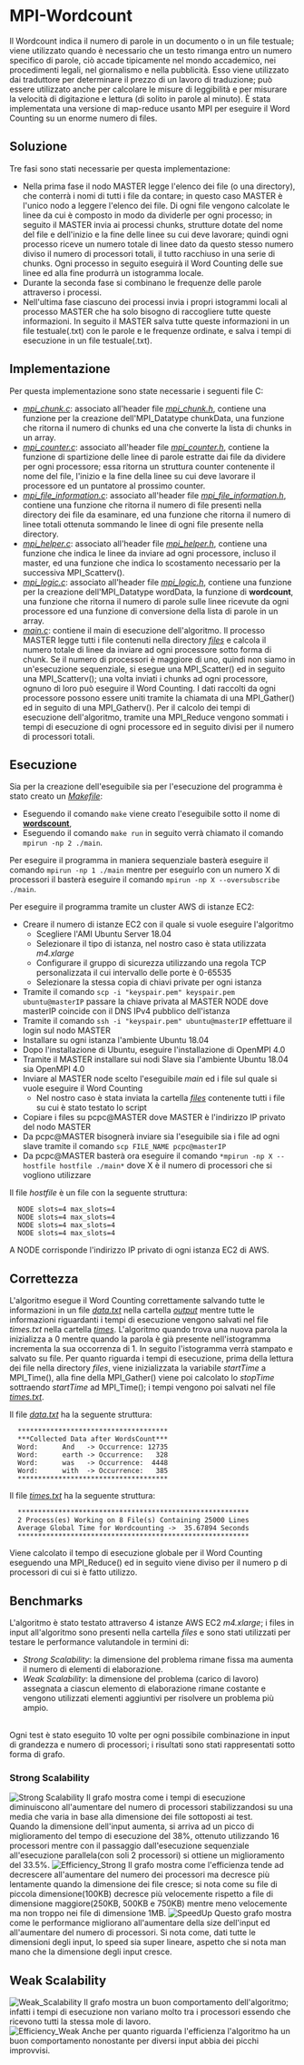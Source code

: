 # MPI-Wordcount
Il Wordcount indica il numero di parole in un documento o in un file testuale; viene utilizzato quando è necessario che un testo rimanga entro un numero specifico di parole, ciò accade tipicamente nel mondo accademico, nei procedimenti legali, nel giornalismo e nella pubblicità. Esso viene utilizzato dai traduttore per determinare il prezzo di un lavoro di traduzione; può essere utilizzato anche per calcolare le misure di leggibilità e per misurare la velocità di digitazione e lettura (di solito in parole al minuto). È stata implementata una versione di map-reduce usanto MPI per eseguire il Word Counting su un enorme numero di files.

## Soluzione
Tre fasi sono stati necessarie per questa implementazione:
- Nella prima fase il nodo MASTER legge l'elenco dei file (o una directory), che conterrà i nomi di tutti i file da contare; in questo caso MASTER è l'unico nodo a leggere l'elenco dei file. Di ogni file vengono calcolate le linee da cui è composto in modo da dividerle per ogni processo; in seguito il MASTER invia ai processi chunks, strutture dotate del nome del file e dell'inizio e la fine delle linee su cui deve lavorare; quindi ogni processo riceve un numero totale di linee dato da questo stesso numero diviso il numero di processori totali, il tutto racchiuso in una serie di chunks. Ogni processo in seguito eseguirà il Word Counting delle sue linee ed alla fine produrrà un istogramma locale.
- Durante la seconda fase si combinano le frequenze delle parole attraverso i processi.
- Nell'ultima fase ciascuno dei processi invia i propri istogrammi locali al processo MASTER che ha solo bisogno di raccogliere tutte queste informazioni. In seguito il MASTER salva tutte queste informazioni in un file testuale(.txt) con le parole e le frequenze ordinate, e salva i tempi di esecuzione in un file testuale(.txt).

## Implementazione
Per questa implementazione sono state necessarie i seguenti file C:
- [*mpi_chunk.c*](https://github.com/Peppen/Wordcount/blob/main/src/mpi_chunk.c): associato all'header file [*mpi_chunk.h*](https://github.com/Peppen/Wordcount/blob/main/include/mpi_chunk.h), contiene una funzione per la creazione dell'MPI_Datatype chunkData, una funzione che ritorna il numero di chunks ed una che converte la lista di chunks in un array.
- [*mpi_counter.c*](https://github.com/Peppen/Wordcount/blob/main/src/mpi_counter.c): associato all'header file [*mpi_counter.h*](https://github.com/Peppen/Wordcount/blob/main/include/mpi_counter.h), contiene la funzione di spartizione delle linee di parole estratte dai file da dividere per ogni processore; essa ritorna un struttura counter contenente il nome del file, l'inizio e la fine della linee su cui deve lavorare il processore ed un puntatore al prossimo counter.
- [*mpi_file_information.c*](https://github.com/Peppen/Wordcount/blob/main/src/mpi_file_information.c): associato all'header file [*mpi_file_information.h*](https://github.com/Peppen/Wordcount/blob/main/include/mpi_file_information.h), contiene una funzione che ritorna il numero di file presenti nella directory dei file da esaminare, ed una funzione che ritorna il numero di linee totali ottenuta sommando le linee di ogni file presente nella directory.
- [*mpi_helper.c*](https://github.com/Peppen/Wordcount/blob/main/src/mpi_helper.c): associato all'header file [*mpi_helper.h*](https://github.com/Peppen/Wordcount/blob/main/include/mpi_helper.h), contiene una funzione che indica le linee da inviare ad ogni processore, incluso il master, ed una funzione che indica lo scostamento necessario per la successiva MPI_Scatterv().
- [*mpi_logic.c*](https://github.com/Peppen/Wordcount/blob/main/src/mpi_logic.c): associato all'header file [*mpi_logic.h*](https://github.com/Peppen/Wordcount/blob/main/include/mpi_logic.h), contiene una funzione per la creazione dell'MPI_Datatype wordData, la funzione di **wordcount**, una funzione che ritorna il numero di parole sulle linee ricevute da ogni processore ed una funzione di conversione della lista di parole in un array. 
- [*main.c*](https://github.com/Peppen/Wordcount/blob/main/src/main.c): contiene il main di esecuzione dell'algoritmo. Il processo MASTER legge tutti i file contenuti nella directory [*files*](https://github.com/Peppen/Wordcount/tree/main/files) e calcola il numero totale di linee da inviare ad ogni processore sotto forma di chunk. Se il numero di processori è maggiore di uno, quindi non siamo in un'esecuzione sequenziale, si esegue una MPI_Scatter() ed in seguito una MPI_Scatterv(); una volta inviati i chunks ad ogni processore, ognuno di loro può eseguire il Word Counting. I dati raccolti da ogni processore possono essere uniti tramite la chiamata di una MPI_Gather() ed in seguito di una MPI_Gatherv(). Per il calcolo dei tempi di esecuzione dell'algoritmo, tramite una MPI_Reduce vengono sommati i tempi di esecuzione di ogni processore ed in seguito divisi per il numero di processori totali.
## Esecuzione
Sia per la creazione dell'eseguibile sia per l'esecuzione del programma è stato creato un [*Makefile*](https://github.com/Peppen/Wordcount/blob/main/src/Makefile):
- Eseguendo il comando `make` viene creato l'eseguibile sotto il nome di [**wordscount**](https://github.com/Peppen/Wordcount/blob/main/src/wordscount),
- Eseguendo il comando `make run` in seguito verrà chiamato il comando `mpirun -np 2 ./main`.

Per eseguire il programma in maniera sequenziale basterà eseguire il comando `mpirun -np 1 ./main` mentre per eseguirlo con un numero X di processori il basterà eseguire il comando `mpirun -np X --oversubscribe ./main`.

Per eseguire il programma tramite un cluster AWS di istanze EC2:
* Creare il numero di istanze EC2 con il quale si vuole eseguire l'algoritmo
  * Scegliere l'AMI Ubuntu Server 18.04 
  * Selezionare il tipo di istanza, nel nostro caso è stata utilizzata *m4.xlarge*
  * Configurare il gruppo di sicurezza utilizzando una regola TCP personalizzata il cui intervallo delle porte è 0-65535
  * Selezionare la stessa copia di chiavi private per ogni istanza
* Tramite il comando `scp -i "keyspair.pem" keyspair.pem ubuntu@masterIP` passare la chiave privata al MASTER NODE dove masterIP coincide con il DNS IPv4 pubblico dell'istanza
* Tramite il comando `ssh -i "keyspair.pem" ubuntu@masterIP` effettuare il login sul nodo MASTER 
* Installare su ogni istanza l'ambiente Ubuntu 18.04
* Dopo l'installazione di Ubuntu, eseguire l'installazione di OpenMPI 4.0
* Tramite il MASTER installare sui nodi Slave sia l'ambiente Ubuntu 18.04 sia OpenMPI 4.0
* Inviare al MASTER node scelto l'eseguibile *main* ed i file sul quale si vuole eseguire il Word Counting
  * Nel nostro caso è stata inviata la cartella [*files*](https://github.com/Peppen/Wordcount/tree/main/files) contenente tutti i file su cui è stato testato lo script
* Copiare i files su pcpc@MASTER dove MASTER è l'indirizzo IP privato del nodo MASTER
* Da pcpc@MASTER bisognerà inviare sia l'eseguibile sia i file ad ogni slave tramite il comando `scp FILE_NAME pcpc@masterIP`
* Da pcpc@MASTER basterà ora eseguire il comando `*mpirun -np X --hostfile hostfile ./main*` dove X è il numero di processori che si vogliono utilizzare

Il file *hostfile* è un file con la seguente struttura:
```
  NODE slots=4 max_slots=4
  NODE slots=4 max_slots=4
  NODE slots=4 max_slots=4
  NODE slots=4 max_slots=4
```
A NODE corrisponde l'indirizzo IP privato di ogni istanza EC2 di AWS.

## Correttezza
L'algoritmo esegue il Word Counting correttamente salvando tutte le informazioni in un file [*data.txt*]((https://github.com/Peppen/Wordcount/blob/main/output/data.txt)) nella cartella [*output*](https://github.com/Peppen/Wordcount/blob/main/output) mentre tutte le informazioni riguardanti i tempi di esecuzione vengono salvati nel file *times.txt* nella cartella [*times*](https://github.com/Peppen/Wordcount/blob/main/times). L'algoritmo quando trova una nuova parola la inizializza a 0 mentre quando la parola è già presente nell'istogramma incrementa la sua occorrenza di 1. In seguito l'istogramma verrà stampato e salvato su file. Per quanto riguarda i tempi di esecuzione, prima della lettura dei file nella directory *files*, viene inizializzata la variabile *startTime* a MPI_Time(), alla fine della MPI_Gather() viene poi calcolato lo *stopTime* sottraendo *startTime* ad MPI_Time(); i tempi vengono poi salvati nel file [*times.txt*](https://github.com/Peppen/Wordcount/blob/main/times/times.txt).  <br>

Il file [*data.txt*](https://github.com/Peppen/Wordcount/blob/main/output/data.txt) ha la seguente struttura:
```
  *************************************
  ***Collected Data after WordsCount***
  Word:      And   -> Occurrence: 12735
  Word:      earth -> Occurrence:   328
  Word:      was   -> Occurrence:  4448
  Word:      with  -> Occurrence:   385
  *************************************
```
Il file [*times.txt*](https://github.com/Peppen/Wordcount/blob/main/times/times.txt) ha la seguente struttura:
```
  *********************************************************
  2 Process(es) Working on 8 File(s) Containing 25000 Lines
  Average Global Time for Wordcounting ->  35.67894 Seconds
  *********************************************************
```
Viene calcolato il tempo di esecuzione globale per il Word Counting eseguendo una MPI_Reduce() ed in seguito viene diviso per il numero p di processori di cui si è fatto utilizzo.

## Benchmarks
L'algoritmo è stato testato attraverso 4 istanze AWS EC2 *m4.xlarge*; i files in input all'algoritmo sono presenti nella cartella *files* e sono stati utilizzati per testare le performance valutandole in termini di: 
* *Strong Scalability*: la dimensione del problema rimane fissa ma aumenta il numero di elementi di elaborazione.
* *Weak Scalability*: la dimensione del problema (carico di lavoro) assegnata a ciascun elemento di elaborazione rimane costante e vengono utilizzati elementi aggiuntivi per risolvere un problema più ampio.

<br> Ogni test è stato eseguito 10 volte per ogni possibile combinazione in input di grandezza e numero di processori; i risultati sono stati rappresentati sotto forma di grafo.

### Strong Scalability
![Strong Scalability](https://github.com/Peppen/Wordcount/blob/main/figures/Strong_Scalability.png)
Il grafo mostra come i tempi di esecuzione diminuiscono all'aumentare del numero di processori stabilizzandosi su una media che varia in base alla dimensione dei file sottoposti ai test. <br>
Quando la dimensione dell'input aumenta, si arriva ad un picco di miglioramento del tempo di esecuzione del 38%, ottenuto utilizzando 16 processori mentre con il passaggio dall'esecuzione sequenziale all'esecuzione parallela(con soli 2 processori) si ottiene un miglioramento del 33.5%.
![Efficiency_Strong](https://github.com/Peppen/Wordcount/blob/main/figures/Efficiency_Strong.png)
Il grafo mostra come l'efficienza tende ad decrescere all'aumentare del numero dei processori ma decresce più lentamente quando la dimensione dei file cresce; si nota come su file di piccola dimensione(100KB) decresce più velocemente rispetto a file di dimensione maggiore(250KB, 500KB e 750KB) mentre meno velocemente ma non troppo nei file di dimensione 1MB.
![SpeedUp](https://github.com/Peppen/Wordcount/blob/main/figures/SpeedUp.png)
Questo grafo mostra come le performance migliorano all'aumentare della size dell'input ed all'aumentare del numero di processori. Si nota come, dati tutte le dimensioni degli input, lo speed sia super lineare, aspetto che si nota man mano che la dimensione degli input cresce.

## Weak Scalability
![Weak_Scalability](https://github.com/Peppen/Wordcount/blob/main/figures/Weak_Scalability.png)
Il grafo mostra un buon comportamento dell'algoritmo; infatti i tempi di esecuzione non variano molto tra i processori essendo che ricevono tutti la stessa mole di lavoro. <br>
![Efficiency_Weak](https://github.com/Peppen/Wordcount/blob/main/figures/Efficiency_Weak.png)
Anche per quanto riguarda l'efficienza l'algoritmo ha un buon comportamento nonostante per diversi input abbia dei picchi improvvisi.
